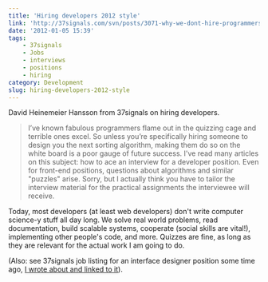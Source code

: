 ```yaml
---
title: 'Hiring developers 2012 style'
link: 'http://37signals.com/svn/posts/3071-why-we-dont-hire-programmers-based-on-puzzles-api-quizzes-math-riddles-or-other-parlor-tricks'
date: '2012-01-05 15:39'
tags:
    - 37signals
    - Jobs
    - interviews
    - positions
    - hiring
category: Development
slug: hiring-developers-2012-style
---
```


David Heinemeier Hansson from 37signals on hiring developers.

> I’ve known fabulous programmers flame out in the quizzing cage and terrible ones excel. So unless you’re specifically hiring someone to design you the next sorting algorithm, making them do so on the white board is a poor gauge of future success.
I've read many articles on this subject: how to ace an interview for a developer position. Even for front-end positions, questions about algorithms and similar "puzzles" arise. Sorry, but I actually think you have to tailor the interview material for the practical assignments the interviewee will receive.  Today, most developers (at least web developers) don't write computer science-y stuff all day long. We solve real world problems, read documentation, build scalable systems, cooperate (social skills are vital!), implementing other people's code, and more. Quizzes are fine, as long as they are relevant for the actual work I am going to do.  (Also: see 37signals job listing for an interface designer position some time ago, [I wrote about and linked to it](http://johanbrook.com/life/37signals-what-matters/ "What Matters")).
